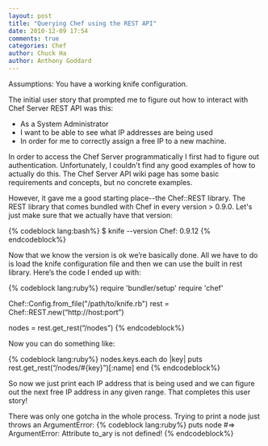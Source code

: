 ```yaml
---
layout: post
title: "Querying Chef using the REST API"
date: 2010-12-09 17:54
comments: true
categories: Chef
author: Chuck Ha
author: Anthony Goddard
---
```



Assumptions: You have a working knife configuration.

The initial user story that prompted me to figure out how to interact with Chef Server REST API was this:


*   As a System Administrator
  *   I want to be able to see what IP addresses are being used 
  *   In order for me to correctly assign a free IP to a new machine.


In order to access the Chef Server programmatically I first had to figure out authentication. Unfortunately, I couldn't find any good examples of how to actually do this. The Chef Server API wiki page has some basic requirements and concepts, but no concrete examples.

However, it gave me a good starting place--the Chef::REST library. The REST library that comes bundled with Chef in every version > 0.9.0. Let's just make sure that we actually have that version:

{% codeblock lang:bash%}
$ knife --version
Chef: 0.9.12
{% endcodeblock%}

Now that we know the version is ok we’re basically done. All we have to do is load the knife configuration file and then we can use the built in rest library. Here’s the code I ended up with:

{% codeblock lang:ruby%}
require 'bundler/setup'
require 'chef'

Chef::Config.from_file("/path/to/knife.rb")
rest = Chef::REST.new(“http://host:port”)

nodes = rest.get_rest(“/nodes”)
{% endcodeblock%}

Now you can do something like:

{% codeblock lang:ruby%}
nodes.keys.each do |key|
  puts rest.get_rest(“/nodes/#{key}”)[:name]
end
{% endcodeblock%}

So now we just print each IP address that is being used and we can figure out the next free IP address in any given range. That completes this user story!

There was only one gotcha in the whole process. Trying to print a node just throws an ArgumentError:
{% codeblock lang:ruby%}
puts node #=> ArgumentError: Attribute to_ary is not defined!
{% endcodeblock%}